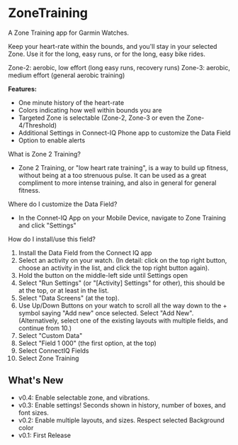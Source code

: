 # ZoneTraining

A Zone Training app for Garmin Watches.

Keep your heart-rate within the bounds, and you'll stay in your selected Zone.
Use it for the long, easy runs, or for the long, easy bike rides.

Zone-2: aerobic, low effort (long easy runs, recovery runs)
Zone-3: aerobic, medium effort (general aerobic training)

**Features:**
- One minute history of the heart-rate
- Colors indicating how well within bounds you are
- Targeted Zone is selectable (Zone-2, Zone-3 or even the Zone-4/Threshold)
- Additional Settings in Connect-IQ Phone app to customize the Data Field
- Option to enable alerts

What is Zone 2 Training?
- Zone 2 Training, or "low heart rate training", is a way to build up fitness, without being at a too strenuous pulse. It can be used as a great compliment to more intense training, and also in general for general fitness.

Where do I customize the Data Field?
- In the Connet-IQ App on your Mobile Device, navigate to Zone Training and click "Settings"

How do I install/use this field?
1. Install the Data Field from the Connect IQ app
2. Select an activity on your watch. (In detail: click on the top right button, choose an activity in the list, and click the top right button again).
3. Hold the button on the middle-left side until Settings open
4. Select "Run Settings" (or "\[Activity\] Settings" for other), this should be at the top, or at least in the list.
5. Select "Data Screens" (at the top).
6. Use Up/Down Buttons on your watch to scroll all the way down to the + symbol saying "Add new" once selected. Select "Add New". (Alternatively, select one of the existing layouts with multiple fields, and continue from 10.)
7. Select "Custom Data"
8. Select "Field 1 000" (the first option, at the top)
9. Select ConnectIQ Fields
10. Select Zone Training

## What's New
- v0.4: Enable selectable zone, and vibrations.
- v0.3: Enable settings! Seconds shown in history, number of boxes, and font sizes.
- v0.2: Enable multiple layouts, and sizes. Respect selected Background color
- v0.1: First Release